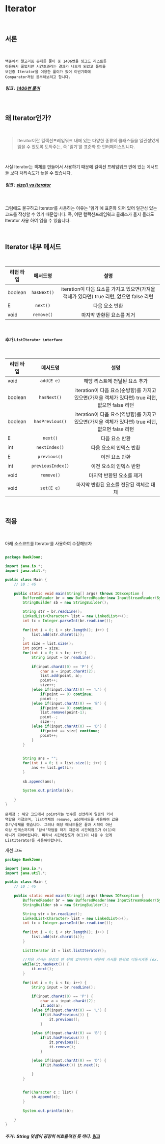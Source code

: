 Iterator
=======

<br>

## 서론

<br>

    백준에서 알고리즘 문제를 풀이 중 1406번을 링크드 리스트를 
    이용해서 풀었지만 시간초과라는 결과가 나오게 되었고 풀이를 
    보던중 Iterator을 이용한 풀이가 있어 이번기회에 
    Comparator처럼 공부해보려고 합니다.

##### 링크 : [1406번 풀이](https://minhamina.tistory.com/17)

<br>

## 왜 Iterator인가?

<br>

> Iterator이란 컬랙션프레임워크 내에 있는 다양한 종류의 클래스들을
> 일관성있게 읽을 수 있도록 도와주는, 즉 '읽기'를 표준화 한 
> 인터페이스입니다.

<br>

사실 Iterator는 객체를 만들어서 사용하기 때문에 컬랙션 프레임워크 안에 있는 메서드들 보다 처리속도가 늦을 수 있습니다.

##### 링크 : [size() vs Iterator](https://vaert.tistory.com/108)

<br>

그럼에도 불구하고 Iterator를 사용하는 이유는 '읽기'에 표준화 되어 있어 일관성 있는 코드를 작성할 수 있기 때문입니다. 즉, 어떤 컬랙션프레임워크 클래스가 올지 몰라도 Iterator 사용 하여 읽을 수 있습니다. 

<br>

## Iterator 내부 메서드

<br>

| 리턴 타입 | 메서드명 | 설명 |
|---|:---:|:---:|
| boolean | `hasNext()` | iteration이 다음 요소를 가지고 있으면(가져올 객체가 있다면) true 리턴, 없으면 false 리턴 |
| E | `next()` | 다음 요소 반환 |
| void | `remove()` | 마지막 반환된 요소를 제거 |

<br>

#### 추가 `ListIterator interface`

<br>

| 리턴 타입 | 메서드명 | 설명 |
|---|:---:|:---:|
| void | `add(E e)` | 해당 리스트에 전달된 요소 추가 |
| boolean | `hasNext()` | iteration이 다음 요소(순방향)를 가지고 있으면(가져올 객체가 있다면) true 리턴, 없으면 false 리턴 |
| boolean | `hasPrevious()` | iteration이 다음 요소(역방향)를 가지고 있으면(가져올 객체가 있다면) true 리턴, 없으면 false 리턴 |
| E | `next()` | 다음 요소 반환 |
| int | `nextIndex()` | 다음 요소의 인덱스 반환 |
| E | `previous()` | 이전 요소 반환 |
| int | `previousIndex()` | 이전 요소의 인덱스 반환 |
| void | `remove()` | 마지막 반환된 요소를 제거 |
| void | `set(E e)` | 마지막 반환된 요소를 전달된 객체로 대체 |

<br>

## 적용

<br>

아래 소스코드를 Iterator를 사용하여 수정해보자

```java

package BaekJoon;

import java.io.*;
import java.util.*;

public class Main {
	// 10 : 46
	
	public static void main(String[] args) throws IOException {		
		BufferedReader br = new BufferedReader(new InputStreamReader(System.in));
		StringBuilder sb = new StringBuilder();

		String str = br.readLine();
		LinkedList<Character> list = new LinkedList<>();
		int tc = Integer.parseInt(br.readLine());
		
		for(int i = 0; i < str.length(); i++) {
			list.add(str.charAt(i));
		}
		int size = list.size();
		int point = size;
		for(int i = 0; i < tc; i++) {
			String input = br.readLine();
	
			if(input.charAt(0) == 'P') {
				char a = input.charAt(2);
				list.add(point, a);
				point++;
				size++;
			}else if(input.charAt(0) == 'L') {
				if(point == 0) continue;
				point--;
			}else if(input.charAt(0) == 'B') {
				if(point == 0) continue;
				list.remove(point-1);
				point--;
				size--;
			}else if(input.charAt(0) == 'D') {
				if(point == size) continue;
				point++;
			}
		}
		
		
		String ans = "";
		for(int i = 0; i < list.size(); i++) {
			ans += list.get(i);
		}
		
		sb.append(ans);
		
		System.out.println(sb);
		
	}
}

```

    문제점 : 해당 코드에서 point라는 변수를 선언하여 일종의 커서 
    역할을 가졌으며, list객체의 remove, add메서드를 사용하여 값을 
    추가/삭제를 했습니다. 그러나 해당 메서드들은 끝과 시작이 아닌 
    이상 인덱스까지의 '탐색'작업을 하기 때문에 시간복잡도가 O(1)이 
    아니게 되어버립니다. 따라서 시간복잡도가 O(1)이 나올 수 있게 
    ListIterator를 사용해야합니다.


개선 코드

```java
package BaekJoon;

import java.io.*;
import java.util.*;

public class Main {
	// 10 : 46
	
	public static void main(String[] args) throws IOException {		
		BufferedReader br = new BufferedReader(new InputStreamReader(System.in));
		StringBuilder sb = new StringBuilder();

		String str = br.readLine();
		LinkedList<Character> list = new LinkedList<>();
		int tc = Integer.parseInt(br.readLine());
		
		for(int i = 0; i < str.length(); i++) {
			list.add(str.charAt(i));
		}
		
		ListIterator it = list.listIterator();
		
		//처음 커서는 문장의 맨 뒤에 있어야하기 때문에 커서를 맨뒤로 이동시켜줌 (ex. abc|)
		while(it.hasNext()) {
			it.next();
		}
		
		for(int i = 0; i < tc; i++) {
			String input = br.readLine();
	
			if(input.charAt(0) == 'P') {
				char a = input.charAt(2);
				it.add(a);
			}else if(input.charAt(0) == 'L') {
				if(it.hasPrevious()) {
					it.previous();
				}
				
			}else if(input.charAt(0) == 'B') {
				if(it.hasPrevious()) {
					it.previous();
					it.remove();
				}

			}else if(input.charAt(0) == 'D') {
				if(it.hasNext()) it.next();
				
			}
		}
		

		for(Character c : list) {
			sb.append(c);
		}
		
		System.out.println(sb);
		
	}
}
```

##### 추가 : String 덧셈이 굉장히 비효율적인 듯 하다. [링크](https://codingdog.tistory.com/entry/java-string-%EC%97%B0%EC%82%B0-%EC%96%B4%EB%96%BB%EA%B2%8C-%EB%8F%99%EC%9E%91%ED%95%98%EB%8A%94%EC%A7%80-%EC%95%8C%EC%95%84%EB%B4%85%EC%8B%9C%EB%8B%A4)